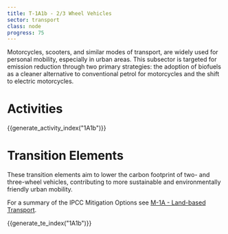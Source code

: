 ```yaml
---
title: T-1A1b - 2/3 Wheel Vehicles
sector: transport
class: node
progress: 75
---
```



Motorcycles, scooters, and similar modes of transport,  are widely used for personal mobility, especially in urban areas. This subsector is targeted for emission reduction through two primary strategies: the adoption of biofuels as a cleaner alternative to conventional petrol for motorcycles and the shift to electric motorcycles. 

# Activities

{{generate_activity_index("1A1b")}}


# Transition Elements

These transition elements aim to lower the carbon footprint of two- and three-wheel vehicles, contributing to more sustainable and environmentally friendly urban mobility.

For a summary of the IPCC Mitigation Options see [M-1A - Land-based Transport](/2-ipcc-mitigation-options/1-transport/1a-land-based-transport/index.md).


{{generate_te_index("1A1b")}}
